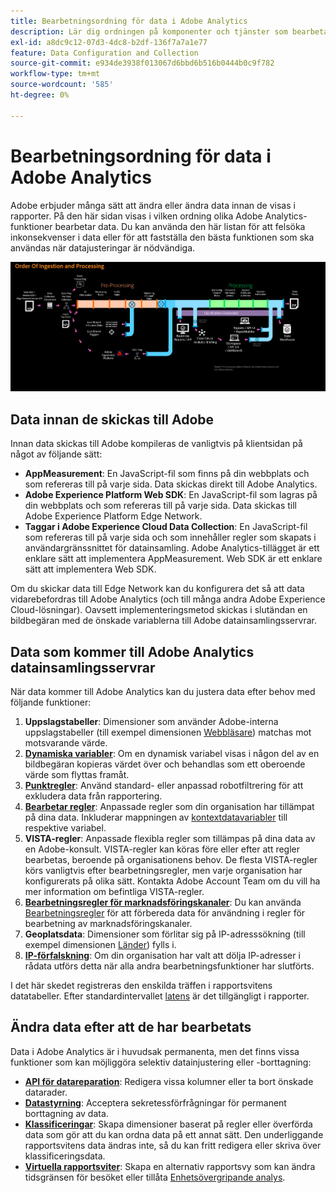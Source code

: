```yaml
---
title: Bearbetningsordning för data i Adobe Analytics
description: Lär dig ordningen på komponenter och tjänster som bearbetar data i Adobe Analytics.
exl-id: a8dc9c12-07d3-4dc8-b2df-136f7a7a1e77
feature: Data Configuration and Collection
source-git-commit: e934de3938f013067d6bbd6b516b0444b0c9f782
workflow-type: tm+mt
source-wordcount: '585'
ht-degree: 0%

---
```


# Bearbetningsordning för data i Adobe Analytics

Adobe erbjuder många sätt att ändra eller ändra data innan de visas i rapporter. På den här sidan visas i vilken ordning olika Adobe Analytics-funktioner bearbetar data. Du kan använda den här listan för att felsöka inkonsekvenser i data eller för att fastställa den bästa funktionen som ska användas när datajusteringar är nödvändiga.

![Behandlingsorder](assets/processing-order.png)

## Data innan de skickas till Adobe

Innan data skickas till Adobe kompileras de vanligtvis på klientsidan på något av följande sätt:

* **AppMeasurement**: En JavaScript-fil som finns på din webbplats och som refereras till på varje sida. Data skickas direkt till Adobe Analytics.
* **Adobe Experience Platform Web SDK**: En JavaScript-fil som lagras på din webbplats och som refereras till på varje sida. Data skickas till Adobe Experience Platform Edge Network.
* **Taggar i Adobe Experience Cloud Data Collection**: En JavaScript-fil som refereras till på varje sida och som innehåller regler som skapats i användargränssnittet för datainsamling. Adobe Analytics-tillägget är ett enklare sätt att implementera AppMeasurement. Web SDK är ett enklare sätt att implementera Web SDK.

Om du skickar data till Edge Network kan du konfigurera det så att data vidarebefordras till Adobe Analytics (och till många andra Adobe Experience Cloud-lösningar). Oavsett implementeringsmetod skickas i slutändan en bildbegäran med de önskade variablerna till Adobe datainsamlingsservrar.

## Data som kommer till Adobe Analytics datainsamlingsservrar

När data kommer till Adobe Analytics kan du justera data efter behov med följande funktioner:

1. **Uppslagstabeller**: Dimensioner som använder Adobe-interna uppslagstabeller (till exempel dimensionen [Webbläsare](/help/components/dimensions/browser.md)) matchas mot motsvarande värde.
2. [**Dynamiska variabler**](/help/implement/vars/page-vars/dynamic-variables.md): Om en dynamisk variabel visas i någon del av en bildbegäran kopieras värdet över och behandlas som ett oberoende värde som flyttas framåt.
3. [**Punktregler**](/help/admin/tools/manage-rs/edit-settings/general/bot-removal/bot-rules.md): Använd standard- eller anpassad robotfiltrering för att exkludera data från rapportering.
4. [**Bearbetar regler**](/help/admin/tools/manage-rs/edit-settings/general/processing-rules/pr-overview.md): Anpassade regler som din organisation har tillämpat på dina data. Inkluderar mappningen av [kontextdatavariabler](/help/implement/vars/page-vars/contextdata.md) till respektive variabel.
5. **VISTA-regler**: Anpassade flexibla regler som tillämpas på dina data av en Adobe-konsult. VISTA-regler kan köras före eller efter att regler bearbetas, beroende på organisationens behov. De flesta VISTA-regler körs vanligtvis efter bearbetningsregler, men varje organisation har konfigurerats på olika sätt. Kontakta Adobe Account Team om du vill ha mer information om befintliga VISTA-regler.
6. [**Bearbetningsregler för marknadsföringskanaler**](/help/admin/tools/manage-rs/edit-settings/marketing-channels/mc-proc-rules.md): Du kan använda [Bearbetningsregler](/help/admin/tools/manage-rs/edit-settings/general/processing-rules/pr-overview.md) för att förbereda data för användning i regler för bearbetning av marknadsföringskanaler.
7. **Geoplatsdata**: Dimensioner som förlitar sig på IP-adresssökning (till exempel dimensionen [Länder](/help/components/dimensions/countries.md)) fylls i.
8. [**IP-förfalskning**](/help/admin/tools/manage-rs/edit-settings/general/general-acct-settings-admin.md): Om din organisation har valt att dölja IP-adresser i rådata utförs detta när alla andra bearbetningsfunktioner har slutförts.

I det här skedet registreras den enskilda träffen i rapportsvitens datatabeller. Efter standardintervallet [latens](latency.md) är det tillgängligt i rapporter.

## Ändra data efter att de har bearbetats

Data i Adobe Analytics är i huvudsak permanenta, men det finns vissa funktioner som kan möjliggöra selektiv datainjustering eller -borttagning:

* [**API för datareparation**](https://developer.adobe.com/analytics-apis/docs/2.0/guides/endpoints/data-repair/): Redigera vissa kolumner eller ta bort önskade datarader.
* [**Datastyrning**](/help/technotes/privacy/privacy-overview.md): Acceptera sekretessförfrågningar för permanent borttagning av data.
* [**Klassificeringar**](/help/components/classifications/classifications-overview.md): Skapa dimensioner baserat på regler eller överförda data som gör att du kan ordna data på ett annat sätt. Den underliggande rapportsvitens data ändras inte, så du kan fritt redigera eller skriva över klassificeringsdata.
* [**Virtuella rapportsviter**](/help/components/vrs/vrs-about.md): Skapa en alternativ rapportsvy som kan ändra tidsgränsen för besöket eller tillåta [Enhetsövergripande analys](/help/components/cda/overview.md).
